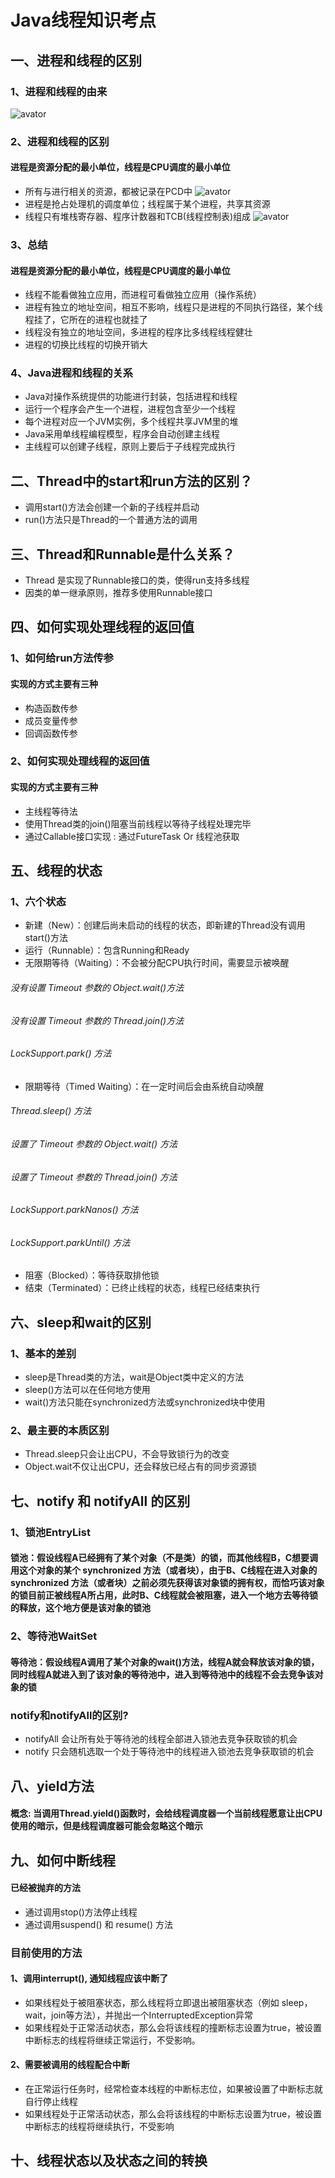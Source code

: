 # Java线程知识考点
## 一、进程和线程的区别
### 1、进程和线程的由来
![avator](images-folder/jinchenghexianchengdeyoulai.jpg)
### 2、进程和线程的区别
#### 进程是资源分配的最小单位，线程是CPU调度的最小单位
* 所有与进行相关的资源，都被记录在PCD中
![avator](images-folder/pcb.jpg)
* 进程是抢占处理机的调度单位；线程属于某个进程，共享其资源
* 线程只有堆栈寄存器、程序计数器和TCB(线程控制表)组成
![avator](images-folder/xianchengzicheng.jpg)


### 3、总结
#### 进程是资源分配的最小单位，线程是CPU调度的最小单位
* 线程不能看做独立应用，而进程可看做独立应用（操作系统）
* 进程有独立的地址空间，相互不影响，线程只是进程的不同执行路径，某个线程挂了，它所在的进程也就挂了
* 线程没有独立的地址空间，多进程的程序比多线程线程健壮
* 进程的切换比线程的切换开销大

### 4、Java进程和线程的关系
* Java对操作系统提供的功能进行封装，包括进程和线程
* 运行一个程序会产生一个进程，进程包含至少一个线程
* 每个进程对应一个JVM实例，多个线程共享JVM里的堆
* Java采用单线程编程模型，程序会自动创建主线程
* 主线程可以创建子线程，原则上要后于子线程完成执行



## 二、Thread中的start和run方法的区别？
* 调用start()方法会创建一个新的子线程并启动
* run()方法只是Thread的一个普通方法的调用


## 三、Thread和Runnable是什么关系？
* Thread 是实现了Runnable接口的类，使得run支持多线程
* 因类的单一继承原则，推荐多使用Runnable接口


## 四、如何实现处理线程的返回值
### 1、如何给run方法传参
#### 实现的方式主要有三种
* 构造函数传参
* 成员变量传参 
* 回调函数传参
### 2、如何实现处理线程的返回值
#### 实现的方式主要有三种
* 主线程等待法
* 使用Thread类的join()阻塞当前线程以等待子线程处理完毕
* 通过Callable接口实现 : 通过FutureTask Or 线程池获取


## 五、线程的状态
### 1、六个状态
* 新建（New）：创建后尚未启动的线程的状态，即新建的Thread没有调用start()方法
* 运行（Runnable）：包含Running和Ready
* 无限期等待（Waiting）：不会被分配CPU执行时间，需要显示被唤醒
###### 没有设置 Timeout 参数的 Object.wait()方法
###### 没有设置 Timeout 参数的 Thread.join()方法
###### LockSupport.park() 方法
* 限期等待（Timed Waiting）：在一定时间后会由系统自动唤醒
###### Thread.sleep() 方法
###### 设置了 Timeout 参数的 Object.wait() 方法
###### 设置了 Timeout 参数的 Thread.join() 方法
###### LockSupport.parkNanos() 方法
###### LockSupport.parkUntil() 方法
* 阻塞（Blocked）：等待获取排他锁
* 结束（Terminated）：已终止线程的状态，线程已经结束执行


## 六、sleep和wait的区别
### 1、基本的差别
* sleep是Thread类的方法，wait是Object类中定义的方法
* sleep()方法可以在任何地方使用
* wait()方法只能在synchronized方法或synchronized块中使用

### 2、最主要的本质区别
* Thread.sleep只会让出CPU，不会导致锁行为的改变
* Object.wait不仅让出CPU，还会释放已经占有的同步资源锁

## 七、notify 和 notifyAll 的区别
### 1、锁池EntryList
#### 锁池：假设线程A已经拥有了某个对象（不是类）的锁，而其他线程B，C想要调用这个对象的某个 synchronized 方法（或者块），由于B、C线程在进入对象的 synchronized 方法（或者块）之前必须先获得该对象锁的拥有权，而恰巧该对象的锁目前正被线程A所占用，此时B、C线程就会被阻塞，进入一个地方去等待锁的释放，这个地方便是该对象的锁池

### 2、等待池WaitSet
#### 等待池：假设线程A调用了某个对象的wait()方法，线程A就会释放该对象的锁，同时线程A就进入到了该对象的等待池中，进入到等待池中的线程不会去竞争该对象的锁

### notify和notifyAll的区别?
* notifyAll 会让所有处于等待池的线程全部进入锁池去竞争获取锁的机会
* notify 只会随机选取一个处于等待池中的线程进入锁池去竞争获取锁的机会

## 八、yield方法
#### 概念: 当调用Thread.yield()函数时，会给线程调度器一个当前线程愿意让出CPU使用的暗示，但是线程调度器可能会忽略这个暗示

## 九、如何中断线程
#### 已经被抛弃的方法
* 通过调用stop()方法停止线程
* 通过调用suspend() 和 resume() 方法

### 目前使用的方法
#### 1、调用interrupt(), 通知线程应该中断了
* 如果线程处于被阻塞状态，那么线程将立即退出被阻塞状态（例如 sleep，wait，join等方法），并抛出一个InterruptedException异常
* 如果线程处于正常活动状态，那么会将该线程的撞断标志设置为true，被设置中断标志的线程将继续正常运行，不受影响。
#### 2、需要被调用的线程配合中断
* 在正常运行任务时，经常检查本线程的中断标志位，如果被设置了中断标志就自行停止线程
* 如果线程处于正常活动状态，那么会将该线程的中断标志设置为true，被设置中断标志的线程将继续执行，不受影响


## 十、线程状态以及状态之间的转换
